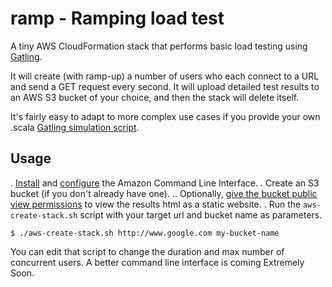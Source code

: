 # ramp - Ramping load test

A tiny AWS CloudFormation stack that performs basic load testing using [Gatling](https://gatling.io/).

It will create (with ramp-up) a number of users who each connect to a URL and send a GET request every second. It will upload detailed test results to an AWS S3 bucket of your choice, and then the stack will delete itself.

It's fairly easy to adapt to more complex use cases if you provide your own .scala [Gatling simulation script](https://gatling.io/documentation/).

## Usage

. [Install](https://docs.aws.amazon.com/cli/latest/userguide/installing.html) and [configure](https://docs.aws.amazon.com/cli/latest/userguide/cli-chap-getting-started.html) the Amazon Command Line Interface.
. Create an S3 bucket (if you don't already have one).
.. Optionally, [give the bucket public view permissions](https://docs.aws.amazon.com/AmazonS3/latest/dev/WebsiteAccessPermissionsReqd.html) to view the results html as a static website.
. Run the `aws-create-stack.sh` script with your target url and bucket name as parameters.

    $ ./aws-create-stack.sh http://www.google.com my-bucket-name

You can edit that script to change the duration and max number of concurrent users. A better command line interface is coming Extremely Soon.
